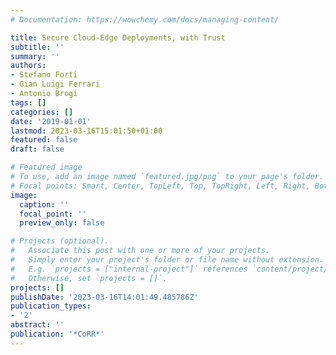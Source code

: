 ```yaml
---
# Documentation: https://wowchemy.com/docs/managing-content/

title: Secure Cloud-Edge Deployments, with Trust
subtitle: ''
summary: ''
authors:
- Stefano Forti
- Gian Luigi Ferrari
- Antonio Brogi
tags: []
categories: []
date: '2019-01-01'
lastmod: 2023-03-16T15:01:50+01:00
featured: false
draft: false

# Featured image
# To use, add an image named `featured.jpg/png` to your page's folder.
# Focal points: Smart, Center, TopLeft, Top, TopRight, Left, Right, BottomLeft, Bottom, BottomRight.
image:
  caption: ''
  focal_point: ''
  preview_only: false

# Projects (optional).
#   Associate this post with one or more of your projects.
#   Simply enter your project's folder or file name without extension.
#   E.g. `projects = ["internal-project"]` references `content/project/deep-learning/index.md`.
#   Otherwise, set `projects = []`.
projects: []
publishDate: '2023-03-16T14:01:49.485786Z'
publication_types:
- '2'
abstract: ''
publication: '*CoRR*'
---
```

